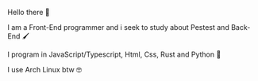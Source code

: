 Hello there 🤝

I am a Front-End programmer and i seek to study about Pestest and Back-End  🖌️

I program in JavaScript/Typescript, Html, Css, Rust and Python 🎨

I use Arch Linux btw 🤓
